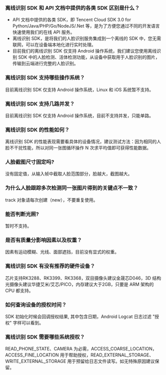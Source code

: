 ### 离线识别 SDK 和 API 文档中提供的各类 SDK 区别是什么？
- API 文档中提供的各类 SDK，即 Tencent Cloud SDK 3.0 for Python/Java/PHP/Go/NodeJS/.Net 等，是为了方便您通过不同的开发语言快速使用我们的在线 API 服务。
- 离线识别 SDK，是将我们的人脸识别服务集成到一个离线的 SDK 中，您无需联网，可以在设备端本地化进行实时处理。
- 目前我们的离线识别 SDK 仅支持 Android 操作系统，我们建议您使用离线识别 SDK 中的人脸检测、活体检测功能，从设备中获取用于人脸识别的图片，传输到云端进行完整的人脸识别。

### 离线识别 SDK 支持哪些操作系统？
目前离线识别 SDK 仅支持 Android 操作系统，Linux 和 iOS 系统暂不支持。

### 离线识别 SDK 支持几路并发？
目前离线识别 SDK 仅支持 Android 操作系统，目前不支持并发，只能单路。

### 离线识别 SDK 的性能如何？
离线识别 SDK 的性能表现需要看具体的设备情况，建议测试方法：因为相同的人脸不干扰性能，所以对同一张图循环操作 N 次求平均值即可获得性能数据。

### 人脸截图尺寸固定吗?
没有固定值，从输入帧中截取人脸范围部分，脸越大，截图越大。

### 为什么人脸跟踪多次检测同一张图片得到的关键点不一致？
track 对象请每次创建（new），不要重复使用。

### 能否判断光照?
暂时不支持。

### 是否有质量分影响因素以及权重？
因素有运动模糊、光线、面部遮挡，目前没有显式的权重。


### 离线识别 SDK 有没有推荐的硬件设备？
芯片支持RK3288、RK3399、RK3368，双目摄像头建议金晟芯D046，3D 结构光摄像头建议华捷艾米/艾芯/PICO，内存建议大于2GB，只要是 ARM 架构的 CPU 都支持。 


### 如何查询设备的授权时间？
SDK 初始化时候会回调授权结果, 其中包含日期，Android Logcat 日志过滤 "授权" 字样可以看到。


### 离线识别 SDK 需要哪些系统授权？
READ_PHONE_STATE、CAMERA 为必需，ACCESS_COARSE_LOCATION，ACCESS_FINE_LOCATION 用于帮助授权，READ_EXTERNAL_STORAGE、 WRITE_EXTERNAL_STORAGE 用于预留给日志文件读写。如无特殊原因建议保留。


